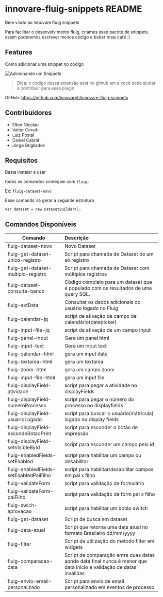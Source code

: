 # innovare-fluig-snippets README

Bem vindo ao Innovare fluig snippets

Para facilitar o desenvolvimento fluig, criamos esse pacote de snippets, assim poderemos escrever menos código e beber mais café :)

## Features

Como adicionar uma snippet no código

![Adicionando um Snippets](images/print1.jpg)

> Dica: o código dessa extensão está no github em e você pode ajudar a contribuir para esse plugin

GitHub: https://github.com/innovareti/innovare-fluig-snippets

## Contribuidores

* Elton Nicolau
* Valter Ceratti
* Luiz Postal
* Daniel Cabral
* Jorge Brigliadori


## Requisitos

Basta instalar e usar

todos os comandos começam com ```fluig-```

Ex: ```fluig-dataset-novo```

Esse comando irá gerar a seguinte estrutura

```
var dataset = new DatasetBuilder();
``` 

## Comandos Disponíveis

| Comando | Descrição |
| ------------- |:-------------|
| fluig-dataset-novo | Novo Dataset |
| fluig-get-dataset-unico-registro | Script para chamada de Dataset de um só registro |
| fluig-get-dataset-multiplo-registro | Script para chamada de Dataset com múltiplos registros |
| fluig-dataset-consulta-banco | Código completo para um dataset que é populado com os resultados de uma query SQL. |
| fluig-extData | Consultar os dados adicionais do usuário logado no Fluig |
| fluig-calendar-jq | script de ativação de campo de calendário(datepicker)  |
| fluig-input-file-jq | script de ativação de um campo input |
| fluig-panel-input | Gera um panel html |
| fluig-input-text | Gera um input text |
| fluig-calendar-html | gera um input date |
| fluig-textarea-html | gera um textarea |
| fluig-zoom-html | gera um campo zoom |
| fluig-input-file-html | gera um input file |
| fluig-displayField-atividade | script para pegar a atividade no displayFields |
| fluig-displayField-numeroProcesso | script para pegar o número do processo no displayfields |
| fluig-displayField-usuarioLogado | script para buscar o usuário(mátricula) logado no display fields |
| fluig-displayField-escondeBotaoPrint | script para esconder o botão de impressão |
| fluig-displayField-setVisibleById | script para esconder um campo pelo id |
| fluig-enabledFields-setEnabled | script para habilitar um campo ou desabilitar |
| fluig-enabledFields-setEnabledPaiFilho | script para habilitar/desabilitar campos em pai x filho |
| fluig-validateForm | script para validação de formulário |
| fluig-validateForm-paiFilho | script para validação de form pai x filho |
| fluig-swich-aprovacao | script para habilitar um botão switch |
| fluig-get-dataset | Script de busca em dataset |
| fluig-data-atual | Script que retorna uma data atual no formato Brasileiro dd/mm/yyyy |
| fluig-filter | Script de utilização do metodo filter em widgets |
| fluig-comparacao-data | Script de comparação entre duas datas aonde data final nunca é menor que data inicio e validação de datas inválidas |
| fluig-envio-email-personalizado | Script para envio de email personalizado em eventos de processo |



